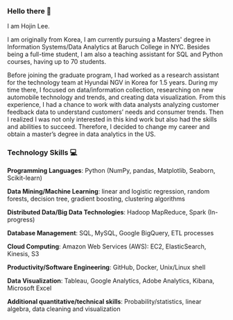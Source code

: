 ### Hello there 👋

I am Hojin Lee.

I am originally from Korea, I am currently pursuing a Masters' degree in Information Systems/Data Analytics at Baruch College in NYC. Besides being a full-time student, I am also a teaching assistant for SQL and Python courses, having up to 70 students. 

Before joining the graduate program, I had worked as a research assistant for the technology team at Hyundai NGV in Korea for 1.5 years. During my time there, I focused on data/information collection, researching on new automobile technology and trends, and creating data visualization. From this experience, I had a chance to work with data analysts analyzing customer feedback data to understand customers’ needs and consumer trends. Then I realized I was not only interested in this kind work but also had the skills and abilities to succeed. Therefore, I decided to change my career and obtain a master’s degree in data analytics in the US.


### Technology Skills 💻
**Programming Languages**: Python (NumPy, pandas, Matplotlib, Seaborn, Scikit-learn)

**Data Mining/Machine Learning**: linear and logistic regression, random forests, decision tree, gradient boosting, clustering algorithms

**Distributed Data/Big Data Technologies**: Hadoop MapReduce, Spark (In-progress)

**Database Management**: SQL, MySQL, Google BigQuery, ETL processes

**Cloud Computing**: Amazon Web Services (AWS): EC2, ElasticSearch, Kinesis, S3

**Productivity/Software Engineering**: GitHub, Docker, Unix/Linux shell

**Data Visualization**: Tableau, Google Analytics, Adobe Analytics, Kibana, Microsoft Excel

**Additional quantitative/technical skills**: Probability/statistics, linear algebra, data cleaning and visualization
